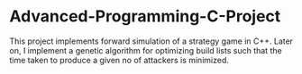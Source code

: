 # Advanced-Programming-C-Project
This project implements forward simulation of a strategy game in C++. Later on, I implement a genetic algorithm for optimizing build lists such that the time taken to produce a given no of attackers is minimized.
